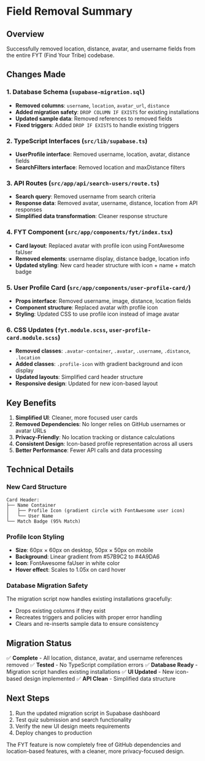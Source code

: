 # Field Removal Summary

## Overview
Successfully removed location, distance, avatar, and username fields from the entire FYT (Find Your Tribe) codebase.

## Changes Made

### 1. Database Schema (`supabase-migration.sql`)
- **Removed columns**: `username`, `location`, `avatar_url`, `distance`  
- **Added migration safety**: `DROP COLUMN IF EXISTS` for existing installations
- **Updated sample data**: Removed references to removed fields
- **Fixed triggers**: Added `DROP IF EXISTS` to handle existing triggers

### 2. TypeScript Interfaces (`src/lib/supabase.ts`)
- **UserProfile interface**: Removed username, location, avatar, distance fields
- **SearchFilters interface**: Removed location and maxDistance filters

### 3. API Routes (`src/app/api/search-users/route.ts`)
- **Search query**: Removed username from search criteria
- **Response data**: Removed avatar, username, distance, location from API responses
- **Simplified data transformation**: Cleaner response structure

### 4. FYT Component (`src/app/components/fyt/index.tsx`)
- **Card layout**: Replaced avatar with profile icon using FontAwesome faUser
- **Removed elements**: username display, distance badge, location info
- **Updated styling**: New card header structure with icon + name + match badge

### 5. User Profile Card (`src/app/components/user-profile-card/`)
- **Props interface**: Removed username, image, distance, location fields
- **Component structure**: Replaced avatar with profile icon
- **Styling**: Updated CSS to use profile icon instead of image avatar

### 6. CSS Updates (`fyt.module.scss`, `user-profile-card.module.scss`)
- **Removed classes**: `.avatar-container`, `.avatar`, `.username`, `.distance`, `.location`
- **Added classes**: `.profile-icon` with gradient background and icon display
- **Updated layouts**: Simplified card header structure
- **Responsive design**: Updated for new icon-based layout

## Key Benefits

1. **Simplified UI**: Cleaner, more focused user cards
2. **Removed Dependencies**: No longer relies on GitHub usernames or avatar URLs
3. **Privacy-Friendly**: No location tracking or distance calculations
4. **Consistent Design**: Icon-based profile representation across all users
5. **Better Performance**: Fewer API calls and data processing

## Technical Details

### New Card Structure
```
Card Header:
├── Name Container
│   ├── Profile Icon (gradient circle with FontAwesome user icon)
│   └── User Name
└── Match Badge (95% Match)
```

### Profile Icon Styling
- **Size**: 60px × 60px on desktop, 50px × 50px on mobile
- **Background**: Linear gradient from #57B9C2 to #4A9DA6
- **Icon**: FontAwesome faUser in white color
- **Hover effect**: Scales to 1.05x on card hover

### Database Migration Safety
The migration script now handles existing installations gracefully:
- Drops existing columns if they exist
- Recreates triggers and policies with proper error handling
- Clears and re-inserts sample data to ensure consistency

## Migration Status
✅ **Complete** - All location, distance, avatar, and username references removed
✅ **Tested** - No TypeScript compilation errors
✅ **Database Ready** - Migration script handles existing installations
✅ **UI Updated** - New icon-based design implemented
✅ **API Clean** - Simplified data structure

## Next Steps
1. Run the updated migration script in Supabase dashboard
2. Test quiz submission and search functionality
3. Verify the new UI design meets requirements
4. Deploy changes to production

The FYT feature is now completely free of GitHub dependencies and location-based features, with a cleaner, more privacy-focused design.
